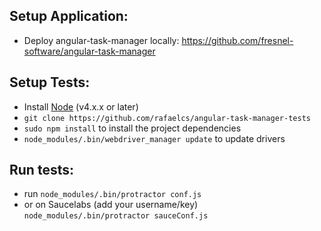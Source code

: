 ## Setup Application:
* Deploy angular-task-manager locally: https://github.com/fresnel-software/angular-task-manager

## Setup Tests:
* Install [Node](http://nodejs.org) (v4.x.x or later)
* `git clone https://github.com/rafaelcs/angular-task-manager-tests`
* `sudo npm install` to install the project dependencies
* `node_modules/.bin/webdriver_manager update` to update drivers

## Run tests:
* run `node_modules/.bin/protractor conf.js`
* or on Saucelabs (add your username/key) `node_modules/.bin/protractor sauceConf.js`